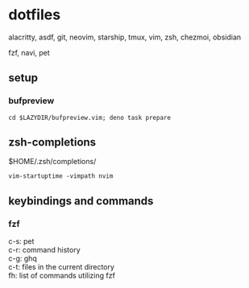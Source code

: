 # dotfiles
alacritty, asdf, git, neovim, starship, tmux, vim, zsh, chezmoi, obsidian

fzf, navi, pet

## setup
### bufpreview
`cd $LAZYDIR/bufpreview.vim; deno task prepare`

## zsh-completions
$HOME/.zsh/completions/

`vim-startuptime -vimpath nvim`

## keybindings and commands
### fzf
c-s: pet<br>
c-r: command history<br>
c-g: ghq<br>
c-t: files in the current directory<br>
fh: list of commands utilizing fzf<br>
